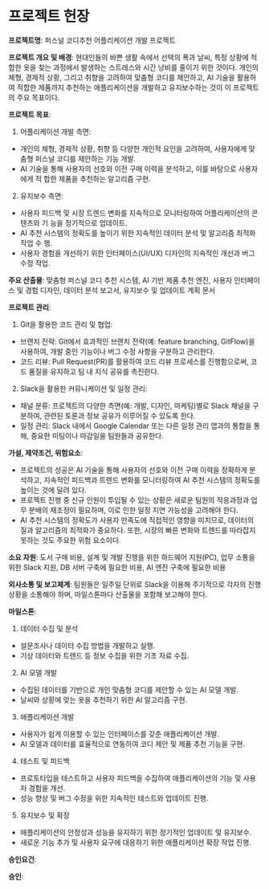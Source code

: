 # 프로젝트 헌장
**프로젝트명**: 퍼스널 코디추천 어플리케이션 개발 프로젝트

**프로젝트 개요 및 배경**: 현대인들의 바쁜 생활 속에서 선택의 폭과 날씨, 특정 상황에 적합한 옷을 찾는 과정에서 발생하는 스트레스와 시간 낭비를 줄이기 위한 것이다. 개인의 체형, 경제적 상황, 그리고 취향을 고려하여 맞춤형 코디를 제안하고, AI 기술을 활용하여 적합한 제품까지 추천하는 애플리케이션을 개발하고 유지보수하는 것이 이 프로젝트의 주요 목표이다.

**프로젝트 목표**: 
 1. 어플리케이션 개발 측면:<br>
  + 개인의 체형, 경제적 상황, 취향 등 다양한 개인적 요인을 고려하여, 사용자에게 맞춤형 퍼스널 코디를 제안하는 기능 개발.
  + AI 기술을 통해 사용자의 선호와 이전 구매 이력을 분석하고, 이를 바탕으로 사용자에게 적   합한 제품을 추천하는 알고리즘 구현.
 2. 유지보수 측면:<br>
  + 사용자 피드백 및 시장 트렌드 변화를 지속적으로 모니터링하여 어플리케이션의 콘텐츠와 기   능을 정기적으로 업데이트.
  + AI 추천 시스템의 정확도를 높이기 위한 지속적인 데이터 분석 및 알고리즘 최적화 작업 수   행.
  + 사용자 경험을 개선하기 위한 인터페이스(UI/UX) 디자인의 지속적인 개선과 버그 수정 작업.

**주요 산출물**: 맞춤형 퍼스널 코디 추천 시스템, AI 기반 제품 추천 엔진, 사용자 인터페이스 및 경험 디자인, 데이터 분석 보고서, 유지보수 및 업데이트 계획 문서

**프로젝트 관리**: 
1. Git을 활용한 코드 관리 및 협업:
 + 브랜치 전략: Git에서 효과적인 브랜치 전략(예: feature branching, GitFlow)을 사용하여, 개발 중인 기능이나 버그 수정 사항을 구분하고 관리한다.
 + 코드 리뷰: Pull Request(PR)를 활용하여 코드 리뷰 프로세스를 진행함으로써, 코드 품질을 유지하고 팀 내 지식 공유를 촉진한다.
2. Slack을 활용한 커뮤니케이션 및 일정 관리:
 + 채널 분류: 프로젝트의 다양한 측면(예: 개발, 디자인, 마케팅)별로 Slack 채널을 구분하여,    관련된 토론과 정보 공유가 이루어질 수 있도록 한다.
 + 일정 관리: Slack 내에서 Google Calendar 또는 다른 일정 관리 앱과의 통합을 통해, 중요한 미팅이나 마감일을 팀원들과 공유한다.
 
**가설, 제약조건, 위험요소**: 
 + 프로젝트의 성공은 AI 기술을 통해 사용자의 선호와 이전 구매 이력을 정확하게 분석하고, 지속적인 피드백과 트렌드 변화를 모니터링하여 AI 추천 시스템의 정확도를 높이는 것에 달려 있다.
 + 프로젝트 진행 중 신규 인원이 투입될 수 있는 상황은 새로운 팀원의 적응과정과 업무 분배의 재조정이 필요하며, 이로 인한 일정 지연 가능성을 고려해야 한다.
 + AI 추천 시스템의 정확도가 사용자 만족도에 직접적인 영향을 미치므로, 데이터의 질과 알고리즘의 최적화가 중요하다. 또한, 시장의 빠른 변화와 트렌드를 따라잡지 못하는 것도 주요한 위험 요소이다.

**소요 자원**: 도서 구매 비용, 설계 및 개발 진행을 위한 하드웨어 지원(PC), 업무 소통을 위한 Slack 지원, DB 서버 구축에 필요한 비용, AI 엔진 구축에 필요한 비용
 
**외사소통 및 보고체계**: 팀원들은 일주일 단위로 Slack을 이용해 주기적으로 각자의 진행 상황을 소통해야 하며, 마일스톤마다 산출물을 포함해 보고해야 한다.

**마일스톤**: 
1. 데이터 수집 및 분석
 + 설문조사나 데이터 수집 방법을 개발하고 실행.
 + 기상 데이터와 트렌드 등 정보 수집을 위한 기초 자료 수집.
2. AI 모델 개발
 + 수집된 데이터를 기반으로 개인 맞춤형 코디를 제안할 수 있는 AI 모델 개발.
 + 날씨와 상황에 맞는 옷을 추천하기 위한 AI 알고리즘 구현.
3. 애플리케이션 개발
 + 사용자가 쉽게 이용할 수 있는 인터페이스를 갖춘 애플리케이션 개발.
 + AI 모델과 데이터를 효율적으로 연동하여 코디 제안 및 제품 추천 기능을 구현.
4. 테스트 및 피드백
 + 프로토타입을 테스트하고 사용자 피드백을 수집하여 애플리케이션의 기능 및 사용자 경험을 개선.
 + 성능 향상 및 버그 수정을 위한 지속적인 테스트와 업데이트 진행.
5. 유지보수 및 확장
 + 애플리케이션의 안정성과 성능을 유지하기 위한 정기적인 업데이트 및 유지보수.
 + 새로운 기능 추가 및 사용자 요구에 대응하기 위한 애플리케이션 확장 작업 진행.

**승인요건**:

**승인**:
